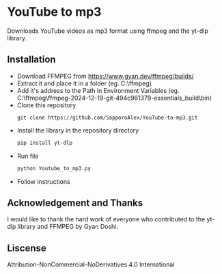 # YouTube to mp3

Downloads YouTube videos as mp3 format using ffmpeg and the yt-dlp library.

## Installation

- Download FFMPEG from https://www.gyan.dev/ffmpeg/builds/
- Extract it and place it in a folder (eg. C:\ffmpeg\)
- Add it's address to the Path in Environment Variables (eg. C:\ffmpeg\ffmpeg-2024-12-19-git-494c961379-essentials_build\bin)
- Clone this repository
  ```git
  git clone https://github.com/SapporoAlex/YouTube-to-mp3.git
  ```
- Install the library in the repository directory
  ```bash
  pip install yt-dlp
  ```
- Run file
  ```bash
  python Youtube_to_mp3.py
  ```
- Follow instructions

## Acknowledgement and Thanks
I would like to thank the hard work of everyone who contributed to the yt-dlp library and FFMPEG by Gyan Doshi.

## Liscense
Attribution-NonCommercial-NoDerivatives 4.0 International
  

